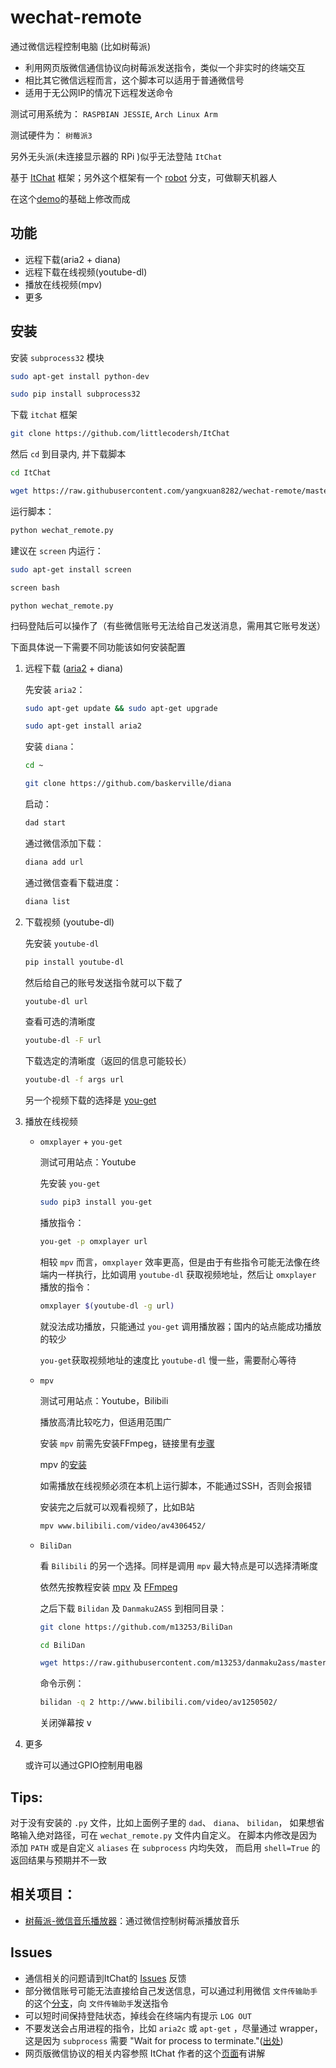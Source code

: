 # wechat-remote
通过微信远程控制电脑 (比如树莓派)

- 利用网页版微信通信协议向树莓派发送指令，类似一个非实时的终端交互
- 相比其它微信远程而言，这个脚本可以适用于普通微信号
- 适用于无公网IP的情况下远程发送命令

测试可用系统为： `RASPBIAN JESSIE`, `Arch Linux Arm`

测试硬件为： `树莓派3`

另外无头派(未连接显示器的 RPi )似乎无法登陆 `ItChat`

基于 [ItChat](https://github.com/littlecodersh/ItChat) 框架；另外这个框架有一个 [robot](https://github.com/littlecodersh/ItChat/tree/robot) 分支，可做聊天机器人

在这个[demo](https://github.com/littlecodersh/ItChat/issues/24#issuecomment-228583833)的基础上修改而成

## 功能

- 远程下载(aria2 + diana)
- 远程下载在线视频(youtube-dl)
- 播放在线视频(mpv)
- 更多

## 安装

安装 `subprocess32` 模块

```bash
sudo apt-get install python-dev
```

```bash
sudo pip install subprocess32
```

下载 `itchat` 框架

```bash
git clone https://github.com/littlecodersh/ItChat
```

然后 `cd` 到目录内, 并下载脚本

```bash
cd ItChat
```

```bash
wget https://raw.githubusercontent.com/yangxuan8282/wechat-remote/master/wechat_remote.py
```

运行脚本：

```bash
python wechat_remote.py
```

建议在 `screen` 内运行：

```bash
sudo apt-get install screen
```

```bash
screen bash
```

```
python wechat_remote.py
```

扫码登陆后可以操作了（有些微信账号无法给自己发送消息，需用其它账号发送）

下面具体说一下需要不同功能该如何安装配置


1. 远程下载 ([aria2](https://aria2.github.io/) + diana)

	先安装 `aria2`：

	```bash
	sudo apt-get update && sudo apt-get upgrade
	```

	```bash
	sudo apt-get install aria2
	```

	安装 `diana`：

	```bash
	cd ~
	```

	```bash
	git clone https://github.com/baskerville/diana
	```

	启动：

	```bash
	dad start
	```

	通过微信添加下载：

	```bash
	diana add url
	```

	通过微信查看下载进度：

	```bash
	diana list
	```


2. 下载视频 (youtube-dl)

	先安装 `youtube-dl`

	```bash
	pip install youtube-dl
	```

	然后给自己的账号发送指令就可以下载了

	```bash
	youtube-dl url
	```

	查看可选的清晰度

	```bash
	youtube-dl -F url
	```

	下载选定的清晰度（返回的信息可能较长）

	```bash
	youtube-dl -f args url
	```

	另一个视频下载的选择是 [you-get](https://github.com/soimort/you-get)


3. 播放在线视频

	- `omxplayer` + `you-get`

 		测试可用站点：Youtube

 		先安装 `you-get`

 		```bash
 		sudo pip3 install you-get
 		```

 		播放指令：

 		```bash
 		you-get -p omxplayer url
 		```

 		相较 `mpv` 而言，`omxplayer` 效率更高，但是由于有些指令可能无法像在终端内一样执行，比如调用 `youtube-dl` 获取视频地址，然后让 `omxplayer` 播放的指令：

 		```bash
 		omxplayer $(youtube-dl -g url)
 		```

 		就没法成功播放，只能通过 `you-get` 调用播放器；国内的站点能成功播放的较少

 		`you-get`获取视频地址的速度比 `youtube-dl` 慢一些，需要耐心等待

 	- `mpv`

 		测试可用站点：Youtube，Bilibili

 		播放高清比较吃力，但适用范围广

 		安装 `mpv` 前需先安装FFmpeg，链接里有[步骤](https://www.zybuluo.com/yangxuan/note/374932#7-ffmpeg)

 		mpv 的[安装](https://www.zybuluo.com/yangxuan/note/374932#8-mpv)

 		如需播放在线视频必须在本机上运行脚本，不能通过SSH，否则会报错

 		安装完之后就可以观看视频了，比如B站

 		```bash
 		mpv www.bilibili.com/video/av4306452/
 		```
 	- `BiliDan`

		看 `Bilibili` 的另一个选择。同样是调用 `mpv` 最大特点是可以选择清晰度

		依然先按教程安装 [mpv](https://www.zybuluo.com/yangxuan/note/374932#8-mpv) 及 [FFmpeg](https://www.zybuluo.com/yangxuan/note/374932#7-ffmpeg)

		之后下载 `Bilidan` 及 `Danmaku2ASS` 到相同目录：

		```bash
		git clone https://github.com/m13253/BiliDan
		```

		```bash
		cd BiliDan
		```

		```bash
		wget https://raw.githubusercontent.com/m13253/danmaku2ass/master/danmaku2ass.py
		```

		命令示例：

		```bash
		bilidan -q 2 http://www.bilibili.com/video/av1250502/
		```

		关闭弹幕按 <kbd>v</kbd>


4. 更多

	或许可以通过GPIO控制用电器


## Tips:

对于没有安装的 `.py` 文件，比如上面例子里的 `dad`、 `diana`、 `bilidan`， 如果想省略输入绝对路径，可在 `wechat_remote.py` 文件内自定义。
在脚本内修改是因为添加 `PATH` 或是自定义 `aliases` 在 `subprocess` 内均失效， 而启用  `shell=True` 的返回结果与预期并不一致


## 相关项目：

- [树莓派-微信音乐播放器](https://github.com/yaphone/RasWxMusicbox)：通过微信控制树莓派播放音乐


## Issues

- 通信相关的问题请到ItChat的 [Issues](https://github.com/littlecodersh/ItChat/issues) 反馈
- 部分微信账号可能无法直接给自己发送信息，可以通过利用微信 `文件传输助手`的这个[分支](https://github.com/yangxuan8282/wechat-remote/tree/filehelper)，向 `文件传输助手`发送指令
- 可以短时间保持登陆状态，掉线会在终端内有提示 `LOG OUT`
- 不要发送会占用进程的指令，比如 `aria2c` 或 `apt-get` ，尽量通过 wrapper，这是因为 `subprocess` 需要 "Wait for process to terminate."([出处](https://docs.python.org/3/library/subprocess.html#subprocess.Popen.communicate))
- 网页版微信协议的相关内容参照 ItChat 作者的这个[页面](https://github.com/littlecodersh/ItChat/blob/master/docs/Tutorial/Tutorial1.md)有讲解
